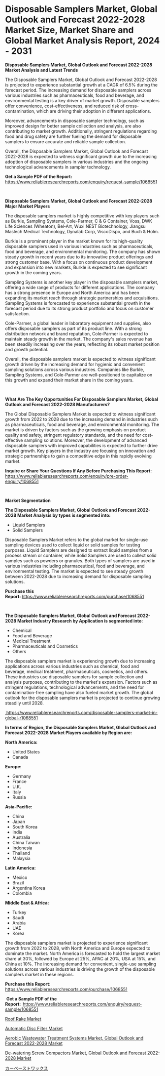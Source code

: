 <p><h1>Disposable Samplers Market, Global Outlook and Forecast 2022-2028 Market Size, Market Share and Global Market Analysis Report, 2024 - 2031</h1></p><p><strong>Disposable Samplers Market, Global Outlook and Forecast 2022-2028 Market Analysis and Latest Trends</strong></p>
<p><p>The Disposable Samplers Market, Global Outlook and Forecast 2022-2028 is projected to experience substantial growth at a CAGR of 6.5% during the forecast period. The increasing demand for disposable samplers across various industries such as pharmaceuticals, food and beverage, and environmental testing is a key driver of market growth. Disposable samplers offer convenience, cost-effectiveness, and reduced risk of cross-contamination, which are driving their adoption in different applications.</p><p>Moreover, advancements in disposable sampler technology, such as improved design for better sample collection and analysis, are also contributing to market growth. Additionally, stringent regulations regarding food and drug safety are further fueling the demand for disposable samplers to ensure accurate and reliable sample collection.</p><p>Overall, the Disposable Samplers Market, Global Outlook and Forecast 2022-2028 is expected to witness significant growth due to the increasing adoption of disposable samplers in various industries and the ongoing technological advancements in sampler technology.</p></p>
<p><strong>Get a Sample PDF of the Report:&nbsp;</strong> <a href="https://www.reliableresearchreports.com/enquiry/request-sample/1068551">https://www.reliableresearchreports.com/enquiry/request-sample/1068551</a></p>
<p>&nbsp;</p>
<p><strong>Disposable Samplers Market, Global Outlook and Forecast 2022-2028 Major Market Players</strong></p>
<p><p>The disposable samplers market is highly competitive with key players such as Burkle, Sampling Systems, Cole-Parmer, C & G Container, Voss, DWK Life Sciences (Wheaton), Bel-Art, Wuxi NEST Biotechnology, Jiangsu Maslech Medical Technology, Dynalab Corp, ViscoDispo, and Buch & Holm. </p><p>Burkle is a prominent player in the market known for its high-quality disposable samplers used in various industries such as pharmaceuticals, food and beverage, and environmental monitoring. The company has shown steady growth in recent years due to its innovative product offerings and strong customer base. With a focus on continuous product development and expansion into new markets, Burkle is expected to see significant growth in the coming years.</p><p>Sampling Systems is another key player in the disposable samplers market, offering a wide range of products for different applications. The company has a strong presence in Europe and North America and has been expanding its market reach through strategic partnerships and acquisitions. Sampling Systems is forecasted to experience substantial growth in the forecast period due to its strong product portfolio and focus on customer satisfaction.</p><p>Cole-Parmer, a global leader in laboratory equipment and supplies, also offers disposable samplers as part of its product line. With a strong distribution network and brand reputation, Cole-Parmer is expected to maintain steady growth in the market. The company's sales revenue has been steadily increasing over the years, reflecting its robust market position and growth potential.</p><p>Overall, the disposable samplers market is expected to witness significant growth driven by the increasing demand for hygienic and convenient sampling solutions across various industries. Companies like Burkle, Sampling Systems, and Cole-Parmer are well-positioned to capitalize on this growth and expand their market share in the coming years.</p></p>
<p>&nbsp;</p>
<p><strong>What Are The Key Opportunities For Disposable Samplers Market, Global Outlook and Forecast 2022-2028 Manufacturers?</strong></p>
<p><p>The Global Disposable Samplers Market is expected to witness significant growth from 2022 to 2028 due to the increasing demand in industries such as pharmaceuticals, food and beverage, and environmental monitoring. The market is driven by factors such as the growing emphasis on product quality and safety, stringent regulatory standards, and the need for cost-effective sampling solutions. Moreover, the development of advanced disposable samplers with improved capabilities is expected to further drive market growth. Key players in the industry are focusing on innovation and strategic partnerships to gain a competitive edge in this rapidly evolving market.</p></p>
<p><strong>Inquire or Share Your Questions If Any Before Purchasing This Report:</strong> <a href="https://www.reliableresearchreports.com/enquiry/pre-order-enquiry/1068551">https://www.reliableresearchreports.com/enquiry/pre-order-enquiry/1068551</a></p>
<p>&nbsp;</p>
<p><strong>Market Segmentation</strong></p>
<p><strong>The Disposable Samplers Market, Global Outlook and Forecast 2022-2028 Market Analysis by types is segmented into:</strong></p>
<p><ul><li>Liquid Samplers</li><li>Solid Samplers</li></ul></p>
<p><p>Disposable Samplers Market refers to the global market for single-use sampling devices used to collect liquid or solid samples for testing purposes. Liquid Samplers are designed to extract liquid samples from a process stream or container, while Solid Samplers are used to collect solid samples such as powders or granules. Both types of samplers are used in various industries including pharmaceutical, food and beverage, and environmental testing. The market is expected to see steady growth between 2022-2028 due to increasing demand for disposable sampling solutions.</p></p>
<p><strong>Purchase this Report:&nbsp;</strong><a href="https://www.reliableresearchreports.com/purchase/1068551">https://www.reliableresearchreports.com/purchase/1068551</a></p>
<p>&nbsp;</p>
<p><strong>The Disposable Samplers Market, Global Outlook and Forecast 2022-2028 Market Industry Research by Application is segmented into:</strong></p>
<p><ul><li>Chemical</li><li>Food and Beverage</li><li>Medical Treatment</li><li>Pharmaceuticals and Cosmetics</li><li>Others</li></ul></p>
<p><p>The disposable samplers market is experiencing growth due to increasing applications across various industries such as chemical, food and beverage, medical treatment, pharmaceuticals, cosmetics, and others. These industries use disposable samplers for sample collection and analysis purposes, contributing to the market's expansion. Factors such as stringent regulations, technological advancements, and the need for contamination-free sampling have also fueled market growth. The global outlook for the disposable samplers market is projected to continue growing steadily until 2028.</p></p>
<p><a href="https://www.reliableresearchreports.com/disposable-samplers-market-in-global-r1068551">&nbsp;https://www.reliableresearchreports.com/disposable-samplers-market-in-global-r1068551</a></p>
<p><strong>In terms of Region, the Disposable Samplers Market, Global Outlook and Forecast 2022-2028 Market Players available by Region are:</strong></p>
<p>
    <p> <strong> North America: </strong>
        <ul>
            <li>United States</li>
            <li>Canada</li>
        </ul>
        </p> 
    <p> <strong> Europe: </strong>
        <ul>
            <li>Germany</li>
            <li>France</li>
            <li>U.K.</li>
            <li>Italy</li>
            <li>Russia</li>
        </ul>
        </p> 
    <p> <strong> Asia-Pacific: </strong>
        <ul>
            <li>China</li>
            <li>Japan</li>
            <li>South Korea</li>
            <li>India</li>
            <li>Australia</li>
            <li>China Taiwan</li>
            <li>Indonesia</li>
            <li>Thailand</li>
            <li>Malaysia</li>
        </ul>
        </p> 
    <p> <strong> Latin America: </strong>
        <ul>
            <li>Mexico</li>
            <li>Brazil</li>
            <li>Argentina Korea</li>
            <li>Colombia</li>
        </ul>
        </p> 
    <p> <strong> Middle East & Africa: </strong>
        <ul>
            <li>Turkey</li>
            <li>Saudi</li>
            <li>Arabia</li>
            <li>UAE</li>
            <li>Korea</li>
        </ul>
    </p>
    </p>
<p><p>The disposable samplers market is projected to experience significant growth from 2022 to 2028, with North America and Europe expected to dominate the market. North America is forecasted to hold the largest market share at 30%, followed by Europe at 25%, APAC at 20%, USA at 15%, and China at 10%. The increasing demand for convenient, single-use sampling solutions across various industries is driving the growth of the disposable samplers market in these regions.</p></p>
<p><strong>Purchase this Report: </strong><a href="https://www.reliableresearchreports.com/purchase/1068551">https://www.reliableresearchreports.com/purchase/1068551</a></p>
<p>&nbsp;<strong>Get a Sample PDF of the Report:&nbsp;&nbsp;</strong><a href="https://www.reliableresearchreports.com/enquiry/request-sample/1068551">https://www.reliableresearchreports.com/enquiry/request-sample/1068551</a></p>
<p><strong></strong></p>
<p><p><a href="https://www.linkedin.com/pulse/roof-rake-market-share-evolution-growth-trends-2024-2031-a7use">Roof Rake Market</a></p><p><a href="https://www.linkedin.com/pulse/automatic-disc-filter-market-furnishes-information-share-trends-oy0ve">Automatic Disc Filter Market</a></p><p><a href="https://github.com/shotows/Market-Research-Report-List-2/blob/main/aerobic-wastewater-treatment-systems-market-global-outlook-and-forecast-2022-2028-market.md">Aerobic Wastewater Treatment Systems Market, Global Outlook and Forecast 2022-2028 Market</a></p><p><a href="https://github.com/Sinjinluong3e0awx2m195k76/Market-Research-Report-List-2/blob/main/de-watering-screw-compactors-market-global-outlook-and-forecast-2022-2028-market.md">De-watering Screw Compactors Market, Global Outlook and Forecast 2022-2028 Market</a></p><p><a href="https://github.com/andrade7361/Market-Research-Report-List-1/blob/main/723442085348.md">カーペーストワックス</a></p></p>